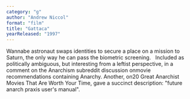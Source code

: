 ```yaml
---
category: "g"
author: "Andrew Niccol"
format: "film"
title: "Gattaca"
yearReleased: "1997"
---
```

Wannabe astronaut swaps identities to secure a place on a mission to Saturn, the only way he can pass the biometric screening.
 
Included as politically ambiguous, but interesting from a leftist perspective, in a comment on the Anarchism subreddit discussion onmovie recommendations containing Anarchy. Another, on20 Great Anarchist Movies That Are Worth Your Time, gave a succinct description: "future anarch praxis user's manual".
 